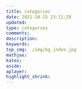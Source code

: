 ```yaml
---
title: categories
date: 2021-10-15 23:11:29
updated:
type: categories
comments:
description:
keywords:
top_img:  /img/bg_index.jpg
mathjax:
katex:
aside:
aplayer:
highlight_shrink:
---
```

